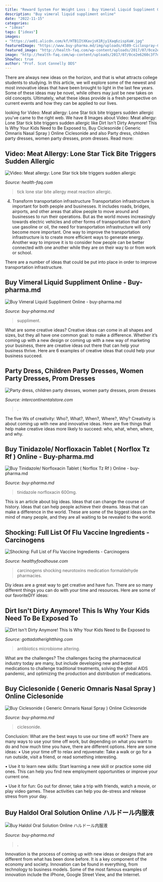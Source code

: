 ```yaml
---
title: "Reward System For Weight Loss : Buy Vimeral Liquid Suppliment Online"
description: "Buy vimeral liquid suppliment online"
date: "2022-11-15"
categories:
- "ideas"
tags: ["ideas"]
images:
- "https://ae01.alicdn.com/kf/HTB1ItXKavjsK1Rjy1Xaq6zispXaW.jpg"
featuredImage: "https://www.buy-pharma.md/img/uploads/4589-Ciclospray-Ciclesonide-50mcg-Cipla-.jpg"
featured_image: "http://health-faq.com/wp-content/uploads/2017/07/0ce2e6260c3f7d2012e9f60fd6c92a67-1024x576.jpg"
image: "http://health-faq.com/wp-content/uploads/2017/07/0ce2e6260c3f7d2012e9f60fd6c92a67-1024x576.jpg"
ShowToc: true
author: "Prof. Scot Connelly DDS"
---
```



There are always new ideas on the horizon, and that is what attracts college students to studying. In this article, we will explore some of the newest and most innovative ideas that have been brought to light in the last few years. Some of these ideas may be novel, while others may just be new takes on old concepts. Ultimately, what these ideas provide is a fresh perspective on current events and how they can be applied to our lives.

	

		
looking for Video: Meat allergy: Lone Star tick bite triggers sudden allergic you've came to the right web. We have 8 Images about Video: Meat allergy: Lone Star tick bite triggers sudden allergic like Dirt Isn&#039;t Dirty Anymore! This Is Why Your Kids Need to Be Exposed to, Buy Ciclesonide ( Generic Omnaris Nasal Spray ) Online Ciclesonide and also Party dress, children party dresses, women party dresses, prom dresses. Read more:
		
    
## Video: Meat Allergy: Lone Star Tick Bite Triggers Sudden Allergic

<img loading=lazy src="http://health-faq.com/wp-content/uploads/2017/07/0ce2e6260c3f7d2012e9f60fd6c92a67-1024x576.jpg" onerror="this.onerror=null;this.src='https://tse3.mm.bing.net/th?id=OIP.TPALLdGGXQ2bhsHrqjBeuwHaEK&amp;pid=15.1';" alt="Video: Meat allergy: Lone Star tick bite triggers sudden allergic">

_Source: health-faq.com_

>tick lone star bite allergy meat reaction allergic. 

	

4) Transform transportation infrastructure
Transportation infrastructure is important for both people and businesses. It includes roads, bridges, airports, and other areas that allow people to move around and businesses to run their operations. But as the world moves increasingly towards electric vehicles and other forms of transportation that don't use gasoline or oil, the need for transportation infrastructure will only become more important. 
One way to improve the transportation infrastructure is to create more efficient ways to generate energy. Another way to improve it is to consider how people can be better connected with one another while they are on their way to or from work or school. 

There are a number of ideas that could be put into place in order to improve transportation infrastructure.

    
## Buy Vimeral Liquid Suppliment Online - Buy-pharma.md

<img loading=lazy src="https://www.buy-pharma.md/img/uploads/47224-Vimeral-Liquid-Suppliment-Bottle.jpg" onerror="this.onerror=null;this.src='https://tse2.mm.bing.net/th?id=OIP.2P1wDPR5xnwoSfRuGaOQCQHaL7&amp;pid=15.1';" alt="Buy Vimeral Liquid Suppliment Online - buy-pharma.md">

_Source: buy-pharma.md_

>suppliment. 

	

What are some creative ideas?
Creative ideas can come in all shapes and sizes, but they all have one common goal: to make a difference. Whether it’s coming up with a new design or coming up with a new way of marketing your business, there are creative ideas out there that can help your business thrive. Here are 6 examples of creative ideas that could help your business succeed.

    
## Party Dress, Children Party Dresses, Women Party Dresses, Prom Dresses

<img loading=lazy src="https://ae01.alicdn.com/kf/HTB1ItXKavjsK1Rjy1Xaq6zispXaW.jpg" onerror="this.onerror=null;this.src='https://tse4.mm.bing.net/th?id=OIP.nAawxQZgTQNBFTbELSTPJgHaF4&amp;pid=15.1';" alt="Party dress, children party dresses, women party dresses, prom dresses">

_Source: intercontinentalstore.com_

>. 

	

The five Ws of creativity: Who?, What?, When?, Where?, Why?
Creativity is about coming up with new and innovative ideas. Here are five things that help make creative ideas more likely to succeed: who, what, when, where, and why.

    
## Buy Tinidazole/ Norfloxacin Tablet ( Norflox Tz Rf ) Online - Buy-pharma.md

<img loading=lazy src="https://www.buy-pharma.md/img/uploads/46178-Norflox-TZ-RF-Tinidazole-600mg-Norfloxacin-400mg-Blister-Pack.jpg" onerror="this.onerror=null;this.src='https://tse1.mm.bing.net/th?id=OIP.Z1voINZNCbzGXrL6WjhhUgHaOR&amp;pid=15.1';" alt="Buy Tinidazole/ Norfloxacin Tablet ( Norflox Tz Rf ) Online - buy-pharma.md">

_Source: buy-pharma.md_

>tinidazole norfloxacin 600mg. 

	

This is an article about big ideas. Ideas that can change the course of history. Ideas that can help people achieve their dreams. Ideas that can make a difference in the world. These are some of the biggest ideas on the mind of many people, and they are all waiting to be revealed to the world.

    
## Shocking: Full List Of Flu Vaccine Ingredients - Carcinogens

<img loading=lazy src="https://www.healthyfoodhouse.com/wp-content/uploads/2016/12/shocking-full-list-flu-vaccine-ingredients-carcinogens-neurotoxins.jpg" onerror="this.onerror=null;this.src='https://tse2.mm.bing.net/th?id=OIP.E_kEAhjgTqBIb60vpVmwSwHaD9&amp;pid=15.1';" alt="Shocking: Full List of Flu Vaccine Ingredients - Carcinogens">

_Source: healthyfoodhouse.com_

>carcinogens shocking neurotoxins medication formaldehyde pharmacies. 

	

Diy ideas are a great way to get creative and have fun. There are so many different things you can do with your time and resources. Here are some of our favoriteDIY ideas:

    
## Dirt Isn&#039;t Dirty Anymore! This Is Why Your Kids Need To Be Exposed To

<img loading=lazy src="https://gottadotherightthing.com/wp-content/uploads/2017/10/Dirt-Isnt-Dirty-Anymore.-Your-Kids-Need-More-Microbes-Not-Antibiotics.jpg" onerror="this.onerror=null;this.src='https://tse4.mm.bing.net/th?id=OIP.xzgKkYN4uw1-9STAc-NXHgHaD4&amp;pid=15.1';" alt="Dirt Isn&#039;t Dirty Anymore! This Is Why Your Kids Need to Be Exposed to">

_Source: gottadotherightthing.com_

>antibiotics microbiome altering. 

	

What are the challenges?
The challenges facing the pharmaceutical industry today are many, but include developing new and better medications to challenge traditional treatments, solving the global AIDS pandemic, and optimizing the production and distribution of medications.

    
## Buy Ciclesonide ( Generic Omnaris Nasal Spray ) Online Ciclesonide

<img loading=lazy src="https://www.buy-pharma.md/img/uploads/4589-Ciclospray-Ciclesonide-50mcg-Cipla-.jpg" onerror="this.onerror=null;this.src='https://tse2.mm.bing.net/th?id=OIP.ME0t3IuCc3SK9doJevXAKgHaMm&amp;pid=15.1';" alt="Buy Ciclesonide ( Generic Omnaris Nasal Spray ) Online Ciclesonide">

_Source: buy-pharma.md_

>ciclesonide. 

	

Conclusion: What are the best ways to use our time off work?
There are many ways to use your time off work, but depending on what you want to do and how much time you have, there are different options. Here are some ideas: 
• Use your time off to relax and rejuvenate: Take a walk or go for a run outside, visit a friend, or read something interesting. 

• Use it to learn new skills: Start learning a new skill or practice some old ones. This can help you find new employment opportunities or improve your current one. 

• Use it for fun: Go out for dinner, take a trip with friends, watch a movie, or play video games. These activities can help you de-stress and release stress from your day.

    
## Buy Haldol Oral Solution Online ハルドール内服液

<img loading=lazy src="http://www.buy-pharma.md/img/uploads/23626-Haldol-Haloperidol-Oral-Solution-Bottle.jpg" onerror="this.onerror=null;this.src='https://tse4.mm.bing.net/th?id=OIP.-sb-LWJkFkAZWp07L2h2EAHaP0&amp;pid=15.1';" alt="Buy Haldol Oral Solution Online ハルドール内服液">

_Source: buy-pharma.md_

>. 

	

Innovation is the process of coming up with new ideas or designs that are different from what has been done before. It is a key component of the economy and society. Innovation can be found in everything, from technology to business models. Some of the most famous examples of innovation include the iPhone, Google Street View, and the Internet.

